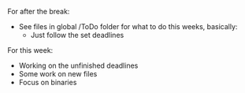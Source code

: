 For after the break:

* See files in global /ToDo folder for what to do this weeks, basically:
	* Just follow the set deadlines

For this week:<br>

* Working on the unfinished deadlines
* Some work on new files
* Focus on binaries